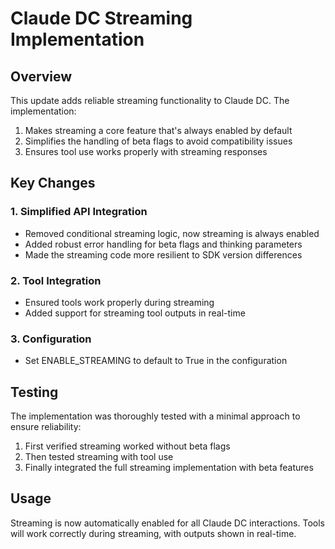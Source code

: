 # Claude DC Streaming Implementation

## Overview
This update adds reliable streaming functionality to Claude DC. The implementation:

1. Makes streaming a core feature that's always enabled by default
2. Simplifies the handling of beta flags to avoid compatibility issues
3. Ensures tool use works properly with streaming responses

## Key Changes

### 1. Simplified API Integration
- Removed conditional streaming logic, now streaming is always enabled
- Added robust error handling for beta flags and thinking parameters
- Made the streaming code more resilient to SDK version differences

### 2. Tool Integration
- Ensured tools work properly during streaming
- Added support for streaming tool outputs in real-time

### 3. Configuration
- Set ENABLE_STREAMING to default to True in the configuration

## Testing
The implementation was thoroughly tested with a minimal approach to ensure reliability:
1. First verified streaming worked without beta flags
2. Then tested streaming with tool use
3. Finally integrated the full streaming implementation with beta features

## Usage
Streaming is now automatically enabled for all Claude DC interactions.
Tools will work correctly during streaming, with outputs shown in real-time.
